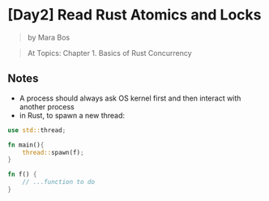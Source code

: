 # [Day2] Read Rust Atomics and Locks

> by Mara Bos

> At Topics: Chapter 1. Basics of Rust Concurrency

## Notes

- A process should always ask OS kernel first and then interact with another process
- in Rust, to spawn a new thread:

```rust
use std::thread;

fn main(){
    thread::spawn(f);
}

fn f() {
    // ...function to do
}
```